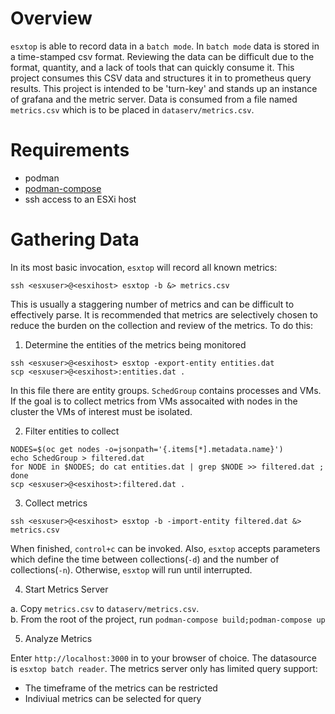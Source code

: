 # Overview 

`esxtop` is able to record data in a `batch mode`.  In `batch mode` data is stored in a time-stamped csv format.  Reviewing the data can be difficult due to the format, quantity, and a lack of tools that can quickly consume it.  This project consumes this CSV data and structures it in to prometheus query results.  This project is intended to be 'turn-key' and stands up an instance of grafana and the metric server.  Data is consumed from a file named `metrics.csv` which is to be placed in `dataserv/metrics.csv`.

# Requirements

- podman
- [podman-compose](https://github.com/containers/podman-compose)
- ssh access to an ESXi host

# Gathering Data

In its most basic invocation, `esxtop` will record all known metrics:

~~~
ssh <esxuser>@<esxihost> esxtop -b &> metrics.csv
~~~

This is usually a staggering number of metrics and can be difficult to effectively parse.  It is recommended that metrics are selectively chosen to reduce the burden on the collection and review of the metrics.  To do this:

1. Determine the entities of the metrics being monitored

~~~
ssh <esxuser>@<esxihost> esxtop -export-entity entities.dat
scp <esxuser>@<esxihost>:entities.dat .
~~~

In this file there are entity groups.  `SchedGroup` contains processes and VMs.  If the goal is to collect metrics from VMs assocaited with nodes in the cluster the VMs of interest must be isolated.

2. Filter entities to collect

~~~
NODES=$(oc get nodes -o=jsonpath='{.items[*].metadata.name}')
echo SchedGroup > filtered.dat
for NODE in $NODES; do cat entities.dat | grep $NODE >> filtered.dat ; done
scp <esxuser>@<esxihost>:filtered.dat .
~~~

3. Collect metrics

~~~
ssh <esxuser>@<esxihost> esxtop -b -import-entity filtered.dat &> metrics.csv
~~~

When finished, `control+c` can be invoked.  Also, `esxtop` accepts parameters which define the time between collections(`-d`) and the number of collections(`-n`).  Otherwise, `esxtop` will run until interrupted.

4. Start Metrics Server

a. Copy `metrics.csv` to `dataserv/metrics.csv`.  
b. From the root of the project, run `podman-compose build;podman-compose up`


5. Analyze Metrics

Enter `http://localhost:3000` in to your browser of choice.  The datasource is `esxtop batch reader`.  The metrics server only has limited query support:
- The timeframe of the metrics can be restricted
- Indiviual metrics can be selected for query